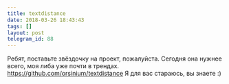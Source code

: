 ```yaml
---
title: textdistance
date: 2018-03-26 18:43:43
tags: []
layout: post
telegram_id: 88
---
```


Ребят, поставьте звёздочку на проект, пожалуйста. Сегодня она нужнее всего, моя либа уже почти в трендах.
<https://github.com/orsinium/textdistance>
Я для вас стараюсь, вы знаете :)
